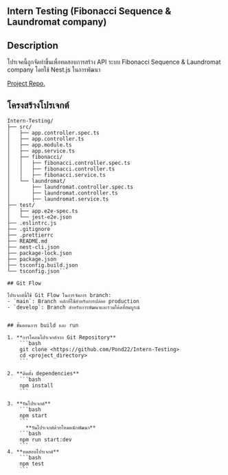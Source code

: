 ## Intern Testing (Fibonacci Sequence & Laundromat company)

## Description
โปรเจคนี้ถูกจัดทำขึ้นเพื่อทดสอบการสร้าง API ระบบ Fibonacci Sequence & Laundromat company โดยใช้ Nest.js ในการพัฒนา

[Project Repo.](https://github.com/Pond22/Intern-Testing)

## โครงสร้างโปรเจกต์

```plaintext
Intern-Testing/
├── src/
│   ├── app.controller.spec.ts
│   ├── app.controller.ts
│   ├── app.module.ts
│   ├── app.service.ts
│   ├── fibonacci/
│   │   ├── fibonacci.controller.spec.ts
│   │   ├── fibonacci.controller.ts
│   │   ├── fibonacci.service.ts
│   └── laundromat/
│       ├── laundromat.controller.spec.ts
│       ├── laundromat.controller.ts
│       ├── laundromat.service.ts
├── test/
│   ├── app.e2e-spec.ts
│   └── jest-e2e.json
├── .eslintrc.js
├── .gitignore
├── .prettierrc
├── README.md
├── nest-cli.json
├── package-lock.json
├── package.json
├── tsconfig.build.json
└── tsconfig.json```

## Git Flow

โปรเจกต์นี้ใช้ Git Flow ในการจัดการ branch:
- `main`: Branch หลักที่ใช้สำหรับการปล่อย production
- `develop`: Branch สำหรับการพัฒนาและรวมโค้ดที่สมบูรณ์


## ขั้นตอนการ build และ run

1. **การโคลนโปรเจกต์จาก Git Repository**
    ```bash
    git clone <https://github.com/Pond22/Intern-Testing>
    cd <project_directory>
    ```

2. **ติดตั้ง dependencies** 
    ```bash
    npm install
    ```

3. **รันโปรเจกต์** 
    ```bash
    npm start
    ```
      **รันโปรเจกต์ด้วยโหมดนักพัฒนา**
    ```bash
    npm run start:dev
    ```
4. **ทดสอบโปรเจกต์**
    ```bash
    npm test
    ```


